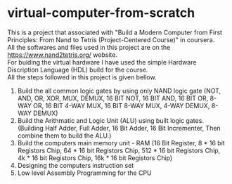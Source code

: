 # virtual-computer-from-scratch

This is a project that associated with "Build a Modern Computer from First Principles: From Nand to Tetris (Project-Centered Course)" in coursera.
<br>All the softwares and files used in this project are on the https://www.nand2tetris.org/ website.
<br>For buiding the virtual hardware I have used the simple Hardware Discription Language (HDL) build for the course.
<br>All the steps followed in this project is given bellow.

1. Build the all common logic gates by using only NAND logic gate (NOT, AND, OR, XOR, MUX, DEMUX, 16 BIT NOT, 16 BIT AND, 16 BIT OR, 8-WAY OR, 16 BIT 4-WAY MUX, 16 BIT 8-WAY MUX, 4-WAY DEMUX, 8-WAY DEMUX)
2. Build the Arithmatic and Logic Unit (ALU) using built logic gates. (Building Half Adder, Full Adder, 16 Bit Adder, 16 Bit Incrementer, Then combine them to build the ALU.)
3. Build the computers main memory unit - RAM (16 Bit Register, 8 * 16 bit Registors Chip, 64 * 16 bit Registors Chip, 512 * 16 bit Registors Chip, 4k * 16 bit Registors Chip, 16k * 16 bit Registors Chip)
4. Designing the computers instruction set
5. Low level Assembly Programming for the CPU

